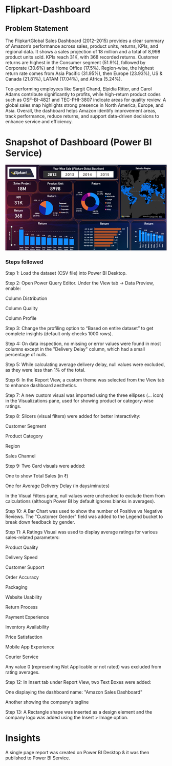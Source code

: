 
# Flipkart-Dashboard

## Problem Statement

The FlipkartGlobal Sales Dashboard (2012–2015) provides a clear summary of Amazon’s performance across sales, product units, returns, KPIs, and regional data. It shows a sales projection of 18 million and a total of 8,998 product units sold. KPIs reach 31K, with 368 recorded returns. Customer returns are highest in the Consumer segment (51.9%), followed by Corporate (30.6%) and Home Office (17.5%). Region-wise, the highest return rate comes from Asia Pacific (31.95%), then Europe (23.93%), US & Canada (21.81%), LATAM (17.04%), and Africa (5.24%).

Top-performing employees like Sargit Chand, Elpidia Ritter, and Carol Adams contribute significantly to profits, while high-return product codes such as OSF-BI-4821 and TEC-PHI-3807 indicate areas for quality review. A global sales map highlights strong presence in North America, Europe, and Asia. Overall, the dashboard helps Amazon identify improvement areas, track performance, reduce returns, and support data-driven decisions to enhance service and efficiency.

# Snapshot of Dashboard (Power BI Service)


 
![Dashboard_upload](https://github.com/VedantNarkhede5/Power-BI-Porject/blob/main/Flipkart%20Screenshort.PNG)



### Steps followed 


Step 1: Load the dataset (CSV file) into Power BI Desktop.

Step 2: Open Power Query Editor. Under the View tab → Data Preview, enable:

Column Distribution

Column Quality

Column Profile

Step 3: Change the profiling option to “Based on entire dataset” to get complete insights (default only checks 1000 rows).

Step 4: On data inspection, no missing or error values were found in most columns except in the "Delivery Delay" column, which had a small percentage of nulls.

Step 5: While calculating average delivery delay, null values were excluded, as they were less than 1% of the total.

Step 6: In the Report View, a custom theme was selected from the View tab to enhance dashboard aesthetics.

Step 7: A new custom visual was imported using the three ellipses (… icon) in the Visualizations pane, used for showing product or category-wise ratings.

Step 8: Slicers (visual filters) were added for better interactivity:

Customer Segment

Product Category

Region

Sales Channel

Step 9: Two Card visuals were added:

One to show Total Sales (in ₹)

One for Average Delivery Delay (in days/minutes)

In the Visual Filters pane, null values were unchecked to exclude them from calculations (although Power BI by default ignores blanks in averages).

Step 10: A Bar Chart was used to show the number of Positive vs Negative Reviews.
The "Customer Gender" field was added to the Legend bucket to break down feedback by gender.

Step 11: A Ratings Visual was used to display average ratings for various sales-related parameters:

Product Quality

Delivery Speed

Customer Support

Order Accuracy

Packaging

Website Usability

Return Process

Payment Experience

Inventory Availability

Price Satisfaction

Mobile App Experience

Courier Service

Any value 0 (representing Not Applicable or not rated) was excluded from rating averages.

Step 12: In Insert tab under Report View, two Text Boxes were added:

One displaying the dashboard name: "Amazon Sales Dashboard"

Another showing the company’s tagline

Step 13: A Rectangle shape was inserted as a design element and the company logo was added using the Insert > Image option.


# Insights

A single page report was created on Power BI Desktop & it was then published to Power BI Service.
